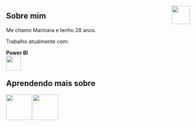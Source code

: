 <img src="https://avatars.githubusercontent.com/u/76715208?v=4" min-width="50px" max-width="50px" width="50px" align="right"></img>

## Sobre mim

Me chamo Marinara e tenho 28 anos.

Trabalho atualmente com:

<b>Power BI</b> 
<br>
<img src="https://img.icons8.com/?size=512&id=qYfwpsRXEcpc&format=png" min-width="40px" max-width="40px" width="40px" align="left"></img>  
<br>

## Aprendendo mais sobre

<img src="https://i.ibb.co/XVXQL1P/sql-file-format-symbol.png" min-width="70px" max-width="70px" width="70px" align="left"></img>
<img src="https://i.ibb.co/V3m4nw6/python.png" min-width="70px" max-width="70px" width="70px" align="left"></img>


